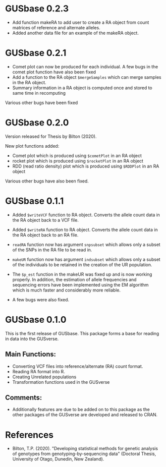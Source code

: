 
# GUSbase 0.2.3

* Add function makeRA to add user to create a RA object from count matrices of reference and alternate alleles.
* Added another data file for an example of the makeRA object.

# GUSbase 0.2.1

* Comet plot can now be produced for each individual. A few bugs in the comet plot function have also been fixed
* Add a function to the RA object `$mergeSamples` which can merge samples in the RA object.
* Summary information in a RA object is computed once and stored to same time in recomputing

Various other bugs have been fixed


# GUSbase 0.2.0

Version released for Thesis by Bilton (2020). 

New plot functions added:
* Comet plot which is produced using `$cometPlot` in an RA object
* rocket plot which is produced using `$rocketPlot` in an RA object
* RDD (read ratio density) plot which is produced using `$RDDPlot` in an RA object

Various other bugs have also been fixed.

# GUSbase 0.1.1

* Added `$writeVCF` function to RA object. Converts the allele count data in the RA object back to a VCF file.
* Added `$writeRA` function to RA object. Converts the allele count data in the RA object back to an RA file.
* `readRA` function now has argument `snpsubset` which allows only a subset of the SNPs in the RA file to be read in.
* `makeUR` function now has argument `indsubset` which allows only a subset of the individuals to be retained in the creation of the UR population.
* The `$p_est` function in the makeUR was fixed up and is now working properly. In addition, the estimation of allele frequencies and sequencing errors have been implemented using the EM algorithm which is much faster and considerably more reliable.

* A few bugs were also fixed.

# GUSbase 0.1.0

This is the first release of GUSbase. This package forms a base for reading in data into the GUSverse.

## Main Functions:

* Converting VCF files into reference/alternate (RA) count format. 
* Reading RA format into R.
* Creating Unrelated populations
* Transformation functions used in the GUSverse

## Comments:

* Additionally features are due to be added on to this package as the other packages of the GUSverse are developed and released to CRAN.


# References

* Bilton, T.P. (2020). "Developing statistical methods for genetic analysis of genotypes from genotyping-by-sequencing data" (Doctoral Thesis, University of Otago, Dunedin, New Zealand).
